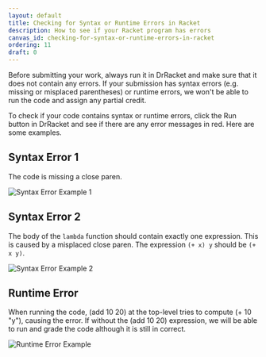 ```yaml
---
layout: default
title: Checking for Syntax or Runtime Errors in Racket
description: How to see if your Racket program has errors
canvas_id: checking-for-syntax-or-runtime-errors-in-racket
ordering: 11
draft: 0
---
```


Before submitting your work, always run it in DrRacket and make sure that it does not contain any errors. If your submission has syntax errors (e.g. missing or misplaced parentheses) or runtime errors, we won't be able to run the code and assign any partial credit.

To check if your code contains syntax or runtime errors, click the Run button in DrRacket and see if there are any error messages in red. Here are some examples.

## Syntax Error 1
The code is missing a close paren.

<img src="{{site.url}}/assets/images/drr-stx-error1.jpg" alt="Syntax Error Example 1">

## Syntax Error 2
The body of the `lambda` function should contain exactly one expression. This is caused by a misplaced close paren. The expression `(+ x) y` should be `(+ x y)`.

<img src="{{site.url}}/assets/images/drr-stx-error2.jpg" alt="Syntax Error Example 2">

## Runtime Error
When running the code, (add 10 20) at the top-level tries to compute (+ 10 "y"), causing the error. If without the (add 10 20) expression, we will be able to run and grade the code although it is still in correct.

<img src="{{site.url}}/assets/images/drr-runtime-error.jpg" alt="Runtime Error Example">